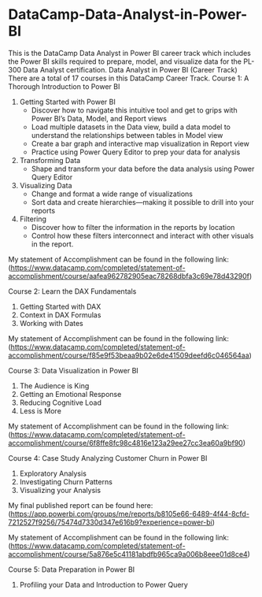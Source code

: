 # DataCamp-Data-Analyst-in-Power-BI
This is the DataCamp Data Analyst in Power BI career track which includes the Power BI skills required to prepare, model, and visualize data for the PL-300 Data Analyst certification.
                                                                        Data Analyst in Power BI (Career Track)
There are a total of 17 courses in this DataCamp Career Track. 
Course 1: A Thorough Introduction to Power BI
1. Getting Started with Power BI
   - Discover how to navigate this intuitive tool and get to grips with Power BI’s Data, Model, and Report views
   - Load multiple datasets in the Data view, build a data model to understand the relationships between tables in Model view
   - Create a bar graph and interactive map visualization in Report view
   - Practice using Power Query Editor to prep your data for analysis
2. Transforming Data
   -  Shape and transform your data before the data analysis using Power Query Editor
3. Visualizing Data
   -  Change and format a wide range of visualizations
   -  Sort data and create hierarchies—making it possible to drill into your reports
4. Filtering
   - Discover how to filter the information in the reports by location
   - Control how these filters interconnect and interact with other visuals in the report.

My statement of Accomplishment can be found in the following link: (https://www.datacamp.com/completed/statement-of-accomplishment/course/aafea962782905eac78268dbfa3c69e78d43290f)

Course 2: Learn the DAX Fundamentals
1. Getting Started with DAX
2. Context in DAX Formulas
3. Working with Dates

My statement of Accomplishment can be found in the following link: (https://www.datacamp.com/completed/statement-of-accomplishment/course/f85e9f53beaa9b02e6de41509deefd6c046564aa)

Course 3: Data Visualization in Power BI
1. The Audience is King
2. Getting an Emotional Response
3. Reducing Cognitive Load
4. Less is More

My statement of Accomplishment can be found in the following link: (https://www.datacamp.com/completed/statement-of-accomplishment/course/6f8ffe8fc98c4816e123a29ee27cc3ea60a9bf90)

Course 4: Case Study Analyzing Customer Churn in Power BI
1. Exploratory Analysis
2. Investigating Churn Patterns
3. Visualizing your Analysis
   
My final published report can be found here: (https://app.powerbi.com/groups/me/reports/b8105e66-6489-4f44-8cfd-7212527f9256/75474d7330d347e616b9?experience=power-bi)

My statement of Accomplishment can be found in the following link: (https://www.datacamp.com/completed/statement-of-accomplishment/course/5a876e5c41181abdfb965ca9a006b8eee01d8ce4)

Course 5: Data Preparation in Power BI
1. Profiling your Data and Introduction to Power Query

